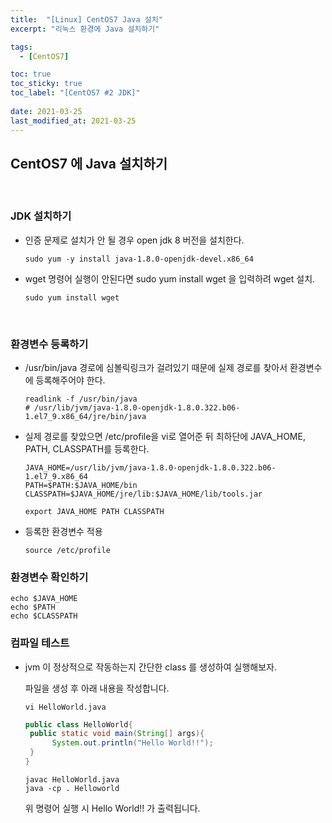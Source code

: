 ```yaml
---
title:  "[Linux] CentOS7 Java 설치"
excerpt: "리눅스 환경에 Java 설치하기"

tags:
  - [CentOS7]

toc: true
toc_sticky: true
toc_label: "[CentOS7 #2 JDK]"
 
date: 2021-03-25
last_modified_at: 2021-03-25
---
```


## CentOS7 에 Java 설치하기
<br>


### JDK 설치하기
- 인증 문제로 설치가 안 될 경우 open jdk 8 버전을 설치한다.
  
  ```console
  sudo yum -y install java-1.8.0-openjdk-devel.x86_64
  ```

- wget 명령어 실행이 안된다면 sudo yum install wget 을 입력하려 wget 설치.
  
  ```console
  sudo yum install wget
  ```

<br>

### 환경변수 등록하기
- /usr/bin/java 경로에 심볼릭링크가 걸려있기 때문에 실제 경로를 찾아서 환경변수에 등록해주어야 한다.


  ```console
  readlink -f /usr/bin/java
  # /usr/lib/jvm/java-1.8.0-openjdk-1.8.0.322.b06-1.el7_9.x86_64/jre/bin/java
  ```
  

- 실제 경로를 찾았으면 /etc/profile을 vi로 열어준 뒤 최하단에 JAVA_HOME, PATH, CLASSPATH를 등록한다.
  
  ```console
  JAVA_HOME=/usr/lib/jvm/java-1.8.0-openjdk-1.8.0.322.b06-1.el7_9.x86_64
  PATH=$PATH:$JAVA_HOME/bin
  CLASSPATH=$JAVA_HOME/jre/lib:$JAVA_HOME/lib/tools.jar

  export JAVA_HOME PATH CLASSPATH
  ```

- 등록한 환경변수 적용

  ```console
  source /etc/profile
  ```


### 환경변수 확인하기
  
  ```console
  echo $JAVA_HOME
  echo $PATH
  echo $CLASSPATH
  ```

### 컴파일 테스트
- jvm 이 정상적으로 작동하는지 간단한 class 를 생성하여 실행해보자.
  
  파일을 생성 후 아래 내용을 작성합니다.
  
  ```console
  vi HelloWorld.java
  ```
  
  ```java
  public class HelloWorld{
   public static void main(String[] args){
        System.out.println("Hello World!!");
   }
  }
  ```

  ```console
  javac HelloWorld.java
  java -cp . Helloworld
  ```

  위 명령어 실행 시 Hello World!! 가 출력됩니다.




